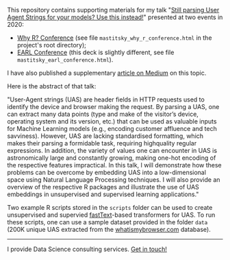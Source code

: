This repository contains supporting materials for my talk "[Still parsing User Agent Strings for your models? Use this instead!](https://github.com/WhyR2020/abstracts/blob/master/text_mining/still_parsing_user_agent_strings_for_your_models_use_this_instead.md)" presented at two events in 2020:

* [Why R? Conference](https://2020.whyr.pl/) (see file `mastitsky_why_r_conference.html` in the project's root directory);
* [EARL Conference](https://info.mango-solutions.com/earl-online-2020) (this deck is slightly different, see file `mastitsky_earl_conference.html`).

I have also published a supplementary [article on Medium](https://mastitsky.medium.com/still-parsing-user-agent-strings-for-your-machine-learning-models-use-this-instead-8928c0e7e74f) on this topic.

Here is the abstract of that talk:

"User-Agent strings (UAS) are header fields in HTTP requests used to identify the device and browser making the request. By parsing a UAS, one can extract many data points (type and make of the visitor’s device, operating system and its version, etc.) that can be used as valuable inputs for Machine Learning models (e.g., encoding customer affluence and tech savviness). However, UAS are lacking standardised formatting, which makes their parsing a formidable task, requiring highquality regular expressions. In addition, the variety of values one can encounter in UAS is astronomically large and constantly growing, making one-hot encoding of the respective features impractical. In this talk, I will demonstrate how these problems can be overcome by embedding UAS into a low-dimensional space using Natural Language Processing techniques. I will also provide an overview of the respective R packages and illustrate the use of UAS embeddings in unsupervised and supervised learning applications."

Two example R scripts stored in the `scripts` folder can be used to create unsupervised and supervied [fastText](https://fasttext.cc/docs/en/support.html)-based transformers for UAS. To run these scripts, one can use a sample dataset provided in the folder `data` (200K unique UAS extracted from the [whatismybrowser.com](https://www.whatismybrowser.com/) database).

<hr>

I provide Data Science consulting services. [Get in touch!](mailto:sergey@nextgamesolutions.com)